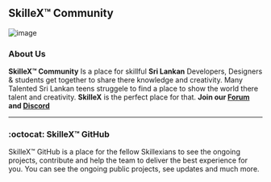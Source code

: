 ## SkilleX™ Community

![image](https://github.com/SkilleXTeam/SkilleXTeam/blob/main/79731568097599.5b50bca477735.jpg)

### About Us

**SkilleX™ Community** Is a place for skillful  **Sri Lankan** Developers, Designers & students get together to share there knowledge and creativity. Many Talented Sri Lankan teens struggele to find a place to show the world there talent and creativity. **SkilleX** is the perfect place for that. **Join our [Forum](https://forum.skillex.lk/)   and [Discord](https://discord.gg/jS98VWq)**  

****

### :octocat: SkilleX™ GitHub

SkilleX™ GitHub is a place for the fellow Skillexians to see the ongoing projects, contribute and help the team to deliver the best experience for you. You can see the ongoing public projects, see updates and much more.
